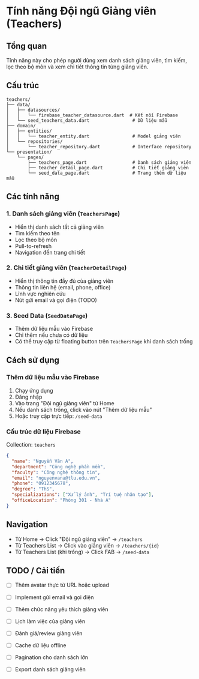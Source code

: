 # Tính năng Đội ngũ Giảng viên (Teachers)

## Tổng quan
Tính năng này cho phép người dùng xem danh sách giảng viên, tìm kiếm, lọc theo bộ môn và xem chi tiết thông tin từng giảng viên.

## Cấu trúc

```
teachers/
├── data/
│   ├── datasources/
│   │   └── firebase_teacher_datasource.dart  # Kết nối Firebase
│   └── seed_teachers_data.dart                # Dữ liệu mẫu
├── domain/
│   ├── entities/
│   │   └── teacher_entity.dart                # Model giảng viên
│   └── repositories/
│       └── teacher_repository.dart            # Interface repository
└── presentation/
    └── pages/
        ├── teachers_page.dart                 # Danh sách giảng viên
        ├── teacher_detail_page.dart           # Chi tiết giảng viên
        └── seed_data_page.dart                # Trang thêm dữ liệu mẫu
```

## Các tính năng

### 1. Danh sách giảng viên (`TeachersPage`)
- Hiển thị danh sách tất cả giảng viên
- Tìm kiếm theo tên
- Lọc theo bộ môn
- Pull-to-refresh
- Navigation đến trang chi tiết

### 2. Chi tiết giảng viên (`TeacherDetailPage`)
- Hiển thị thông tin đầy đủ của giảng viên
- Thông tin liên hệ (email, phone, office)
- Lĩnh vực nghiên cứu
- Nút gửi email và gọi điện (TODO)

### 3. Seed Data (`SeedDataPage`)
- Thêm dữ liệu mẫu vào Firebase
- Chỉ thêm nếu chưa có dữ liệu
- Có thể truy cập từ floating button trên `TeachersPage` khi danh sách trống

## Cách sử dụng

### Thêm dữ liệu mẫu vào Firebase

1. Chạy ứng dụng
2. Đăng nhập
3. Vào trang "Đội ngũ giảng viên" từ Home
4. Nếu danh sách trống, click vào nút "Thêm dữ liệu mẫu"
5. Hoặc truy cập trực tiếp: `/seed-data`

### Cấu trúc dữ liệu Firebase

Collection: `teachers`

```json
{
  "name": "Nguyễn Văn A",
  "department": "Công nghệ phần mềm",
  "faculty": "Công nghệ thông tin",
  "email": "nguyenvana@tlu.edu.vn",
  "phone": "0912345678",
  "degree": "ThS",
  "specializations": ["Xử lý ảnh", "Trí tuệ nhân tạo"],
  "officeLocation": "Phòng 301 - Nhà A"
}
```

## Navigation

- Từ Home → Click "Đội ngũ giảng viên" → `/teachers`
- Từ Teachers List → Click vào giảng viên → `/teachers/{id}`
- Từ Teachers List (khi trống) → Click FAB → `/seed-data`

## TODO / Cải tiến

- [ ] Thêm avatar thực từ URL hoặc upload
- [ ] Implement gửi email và gọi điện
- [ ] Thêm chức năng yêu thích giảng viên
- [ ] Lịch làm việc của giảng viên
- [ ] Đánh giá/review giảng viên
- [ ] Cache dữ liệu offline
- [ ] Pagination cho danh sách lớn
- [ ] Export danh sách giảng viên

